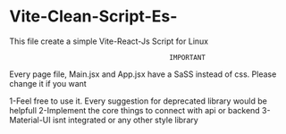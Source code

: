 # Vite-Clean-Script-Es-
This file create a simple Vite-React-Js Script for Linux

                                            IMPORTANT
Every page file, Main.jsx and App.jsx have a SaSS instead of css. Please change it if you want

1-Feel free to use it. Every suggestion for deprecated library would be helpfull
2-Implement the core things to connect with api or backend
3-Material-UI isnt integrated or any other style library
